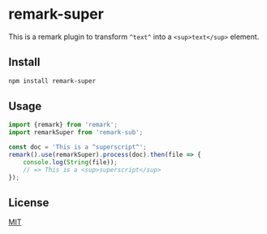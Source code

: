# remark-super
This is a remark plugin to transform `^text^` into a `<sup>text</sup>` element.

## Install

```bash
npm install remark-super
```

## Usage

```js
import {remark} from 'remark';
import remarkSuper from 'remark-sub';

const doc = 'This is a ^superscript^';
remark().use(remarkSuper).process(doc).then(file => {
    console.log(String(file));
    // => This is a <sup>superscript</sup>
});
```

## License
[MIT](./LICENSE)